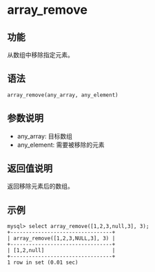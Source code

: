 # array_remove

## 功能

从数组中移除指定元素。

## 语法

```Haskell
array_remove(any_array, any_element)
```

## 参数说明

* any_array: 目标数组
* any_element: 需要被移除的元素

## 返回值说明

返回移除元素后的数组。

## 示例

```plain text
mysql> select array_remove([1,2,3,null,3], 3);
+---------------------------------+
| array_remove([1,2,3,NULL,3], 3) |
+---------------------------------+
| [1,2,null]                      |
+---------------------------------+
1 row in set (0.01 sec)
```
